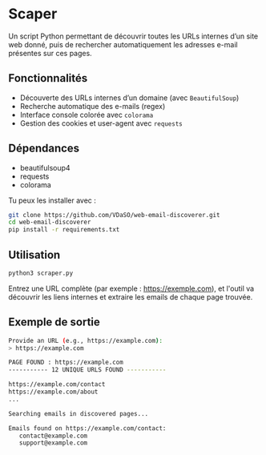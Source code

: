 #  Scaper

Un script Python permettant de découvrir toutes les URLs internes d’un site web donné, puis de rechercher automatiquement les adresses e-mail présentes sur ces pages.

## Fonctionnalités

- Découverte des URLs internes d’un domaine (avec `BeautifulSoup`)
- Recherche automatique des e-mails (regex)
- Interface console colorée avec `colorama`
- Gestion des cookies et user-agent avec `requests`

## Dépendances

- beautifulsoup4  
- requests  
- colorama  

Tu peux les installer avec :

```bash
git clone https://github.com/VDaSO/web-email-discoverer.git
cd web-email-discoverer
pip install -r requirements.txt
```

## Utilisation

```bash
python3 scraper.py
```

Entrez une URL complète (par exemple : https://exemple.com), et l'outil va découvrir les liens internes et extraire les emails de chaque page trouvée.

## Exemple de sortie 

```bash
Provide an URL (e.g., https://example.com):
> https://example.com

PAGE FOUND : https://example.com
----------- 12 UNIQUE URLS FOUND -----------

https://example.com/contact
https://example.com/about
...

Searching emails in discovered pages...

Emails found on https://example.com/contact:
   contact@example.com
   support@example.com
```

